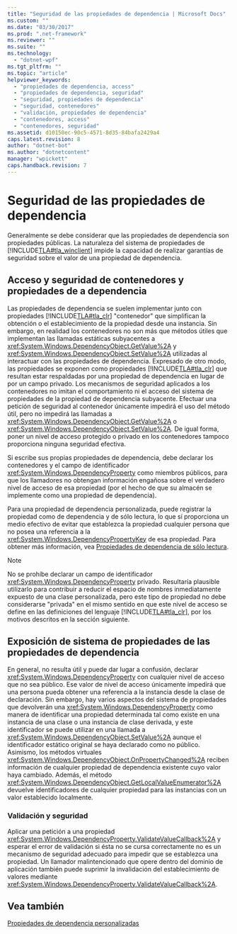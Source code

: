 ```yaml
---
title: "Seguridad de las propiedades de dependencia | Microsoft Docs"
ms.custom: ""
ms.date: "03/30/2017"
ms.prod: ".net-framework"
ms.reviewer: ""
ms.suite: ""
ms.technology: 
  - "dotnet-wpf"
ms.tgt_pltfrm: ""
ms.topic: "article"
helpviewer_keywords: 
  - "propiedades de dependencia, access"
  - "propiedades de dependencia, seguridad"
  - "seguridad, propiedades de dependencia"
  - "seguridad, contenedores"
  - "validación, propiedades de dependencia"
  - "contenedores, access"
  - "contenedores, seguridad"
ms.assetid: d10150ec-90c5-4571-8d35-84bafa2429a4
caps.latest.revision: 8
author: "dotnet-bot"
ms.author: "dotnetcontent"
manager: "wpickett"
caps.handback.revision: 7
---
```

# Seguridad de las propiedades de dependencia
Generalmente se debe considerar que las propiedades de dependencia son propiedades públicas.  La naturaleza del sistema de propiedades de [!INCLUDE[TLA#tla_winclient](../../../../includes/tlasharptla-winclient-md.md)] impide la capacidad de realizar garantías de seguridad sobre el valor de una propiedad de dependencia.  
  
   
  
<a name="AccessSecurity"></a>   
## Acceso y seguridad de contenedores y propiedades de a dependencia  
 Las propiedades de dependencia se suelen implementar junto con propiedades [!INCLUDE[TLA#tla_clr](../../../../includes/tlasharptla-clr-md.md)] "contenedor" que simplifican la obtención o el establecimiento de la propiedad desde una instancia.  Sin embargo, en realidad los contenedores no son más que métodos útiles que implementan las llamadas estáticas subyacentes a <xref:System.Windows.DependencyObject.GetValue%2A> y <xref:System.Windows.DependencyObject.SetValue%2A> utilizadas al interactuar con las propiedades de dependencia.  Expresado de otro modo, las propiedades se exponen como propiedades [!INCLUDE[TLA#tla_clr](../../../../includes/tlasharptla-clr-md.md)] que resultan estar respaldadas por una propiedad de dependencia en lugar de por un campo privado.  Los mecanismos de seguridad aplicados a los contenedores no imitan el comportamiento ni el acceso del sistema de propiedades de la propiedad de dependencia subyacente.  Efectuar una petición de seguridad al contenedor únicamente impedirá el uso del método útil, pero no impedirá las llamadas a <xref:System.Windows.DependencyObject.GetValue%2A> o <xref:System.Windows.DependencyObject.SetValue%2A>.  De igual forma, poner un nivel de acceso protegido o privado en los contenedores tampoco proporciona ninguna seguridad efectiva.  
  
 Si escribe sus propias propiedades de dependencia, debe declarar los contenedores y el campo de identificador <xref:System.Windows.DependencyProperty> como miembros públicos, para que los llamadores no obtengan información engañosa sobre el verdadero nivel de acceso de esa propiedad \(por el hecho de que su almacén se implemente como una propiedad de dependencia\).  
  
 Para una propiedad de dependencia personalizada, puede registrar la propiedad como de dependencia y de sólo lectura, lo que sí proporciona un medio efectivo de evitar que establezca la propiedad cualquier persona que no posea una referencia a la <xref:System.Windows.DependencyPropertyKey> de esa propiedad.  Para obtener más información, vea [Propiedades de dependencia de sólo lectura](../../../../docs/framework/wpf/advanced/read-only-dependency-properties.md).  
  
> [!NOTE]
>  No se prohíbe declarar un campo de identificador <xref:System.Windows.DependencyProperty> privado. Resultaría plausible utilizarlo para contribuir a reducir el espacio de nombres inmediatamente expuesto de una clase personalizada, pero este tipo de propiedad no debe considerarse "privada" en el mismo sentido en que este nivel de acceso se define en las definiciones del lenguaje [!INCLUDE[TLA#tla_clr](../../../../includes/tlasharptla-clr-md.md)], por los motivos descritos en la sección siguiente.  
  
<a name="PropertySystemExposure"></a>   
## Exposición de sistema de propiedades de las propiedades de dependencia  
 En general, no resulta útil y puede dar lugar a confusión, declarar <xref:System.Windows.DependencyProperty> con cualquier nivel de acceso que no sea público.  Ese valor de nivel de acceso únicamente impedirá que una persona pueda obtener una referencia a la instancia desde la clase de declaración.  Sin embargo, hay varios aspectos del sistema de propiedades que devolverán una <xref:System.Windows.DependencyProperty> como manera de identificar una propiedad determinada tal como existe en una instancia de una clase o una instancia de clase derivada, y este identificador se puede utilizar en una llamada a <xref:System.Windows.DependencyObject.SetValue%2A> aunque el identificador estático original se haya declarado como no público.  Asimismo, los métodos virtuales <xref:System.Windows.DependencyObject.OnPropertyChanged%2A> reciben información de cualquier propiedad de dependencia existente cuyo valor haya cambiado.  Además, el método <xref:System.Windows.DependencyObject.GetLocalValueEnumerator%2A> devuelve identificadores de cualquier propiedad para las instancias con un valor establecido localmente.  
  
### Validación y seguridad  
 Aplicar una petición a una propiedad <xref:System.Windows.DependencyProperty.ValidateValueCallback%2A> y esperar el error de validación si ésta no se cursa correctamente no es un mecanismo de seguridad adecuado para impedir que se establezca una propiedad.  Un llamador malintencionado que opere dentro del dominio de aplicación también puede suprimir la invalidación del establecimiento de valores mediante <xref:System.Windows.DependencyProperty.ValidateValueCallback%2A>.  
  
## Vea también  
 [Propiedades de dependencia personalizadas](../../../../docs/framework/wpf/advanced/custom-dependency-properties.md)